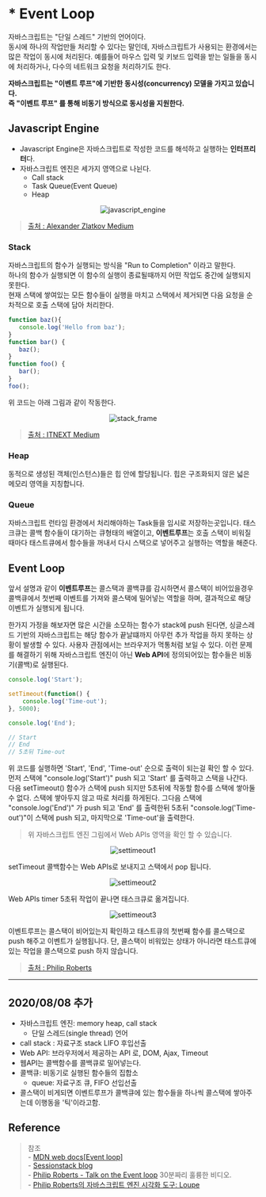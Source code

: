 # * Event Loop

자바스크립트는 "단일 스레드" 기반의 언어이다.  
동시에 하나의 작업만들 처리할 수 있다는 말인데, 자바스크립트가 사용되는 환경에서는 많은 작업이 동시에 처리된다. 
예를들어 마우스 입력 및 키보드 입력을 받는 일들을 동시에 처리하거나, 다수의 네트워크 요청을 처리하기도 한다.

**자바스크립트는 "이벤트 루프"에 기반한 동시성(concurrency) 모델을 가지고 있습니다.**  
**즉 "이벤트 루프" 를 통해 비동기 방식으로 동시성을 지원한다.**  

## Javascript Engine

- Javascript Engine은 자바스크립트로 작성한 코드를 해석하고 실행하는 **인터프리터**다.
- 자바스크립트 엔진은 세가지 영역으로 나뉜다.
    - Call stack
    - Task Queue(Event Queue)
    - Heap

<p style="text-align:center;"><img src="https://hidiki.github.io/js-event-loop/javascript_engine.png" alt="javascript_engine" /></p>

> [출처 : Alexander Zlatkov Medium](https://blog.sessionstack.com/how-does-javascript-actually-work-part-1-b0bacc073cf)    

### Stack
자바스크립트의 함수가 실행되는 방식을 "Run to Completion" 이라고 말한다.  
하나의 함수가 실행되면 이 함수의 실행이 종료될때까지 어떤 작업도 중간에 실행되지 못한다.  
현재 스택에 쌓여있는 모든 함수들이 실행을 마치고 스택에서 제거되면 다음 요청을 순차적으로 호출 스택에 담아 처리한다.

```javascript
function baz(){
   console.log('Hello from baz');
}
function bar() {
   baz(); 
}
function foo() {
   bar(); 
}
foo();
```
위 코드는 아래 그림과 같이 작동한다.

<p style="text-align:center;"><img src="https://hidiki.github.io/js-event-loop/stack_frame.gif" alt="stack_frame" /></p>

> [출처 : ITNEXT Medium](https://itnext.io/how-javascript-works-in-browser-and-node-ab7d0d09ac2f)

### Heap
동적으로 생성된 객체(인스턴스)들은 힙 안에 할당됩니다. 힙은 구조화되지 않은 넓은 메모리 영역을 지칭합니다.

### Queue
자바스크립트 런타임 환경에서 처리해야하는 Task들을 임시로 저장하는곳입니다.
태스크큐는 콜백 함수들이 대기하는 큐형태의 배열이고, **이벤트루프**는 호출 스택이 비워질 때마다 태스트큐에서 함수들을 꺼내서 다시 스택으로 넣어주고 실행하는 역할을 해준다.  


## Event Loop
앞서 설명과 같이 **이벤트루프**는 콜스택과 콜백큐를 감시하면서 콜스택이 비어있을경우 콜백큐에서 첫번째 이벤트를 가져와 콜스택에 밀어넣는 역할을 하며, 결과적으로 해당 이벤트가 실행되게 됩니다.

한가지 가정을 해보자면 많은 시간을 소모하는 함수가 stack에 push 된다면, 싱글스레드 기반의 자바스크립트는 해당 함수가 끝날떄까지
아무런 추가 작업을 하지 못하는 상황이 발생할 수 있다. 사용자 관점에서는 브라우저가 먹통처럼 보일 수 있다.
이런 문제를 해결하기 위해 자바스크립트 엔진이 아닌 **Web API**에 정의되어있는 함수들은 비동기(콜백)로 실행된다.

```javascript
console.log('Start');

setTimeout(function() { 
    console.log('Time-out');
}, 5000);

console.log('End');

// Start
// End
// 5초뒤 Time-out
```

위 코드를 실행하면 'Start', 'End', 'Time-out' 순으로 출력이 되는걸 확인 할 수 있다.  
먼저 스택에 "console.log('Start')" push 되고 'Start' 를 출력하고 스택을 나간다.  
다음 setTimeout() 함수가 스택에 push 되지만 5초뒤에 작동할 함수를 스택에 쌓아둘 수 없다.
스택에 쌓아두지 않고 따로 처리를 하게된다.
그다음 스택에 "console.log('End')" 가 push 되고 'End' 를 출력한뒤
5초뒤 "console.log('Time-out')"이 스택에 push 되고, 마지막으로 'Time-out'을 출력한다.

> 위 자바스크립트 엔진 그림에서 Web APIs 영역을 확인 할 수 있습니다.

<p style="text-align:center;"><img src="https://hidiki.github.io/js-event-loop/settimeout1.png" alt="settimeout1" /></p>
setTimeout 콜백함수는 Web APIs로 보내지고 스택에서 pop 됩니다.

<p style="text-align:center;"><img src="https://hidiki.github.io/js-event-loop/settimeout2.png" alt="settimeout2" /></p>
Web APIs timer 5초뒤 작업이 끝나면 태스크큐로 옮겨집니다.

<p style="text-align:center;"><img src="https://hidiki.github.io/js-event-loop/settimeout3.png" alt="settimeout3" /></p>
이벤트루프는 콜스택이 비어있는지 확인하고 태스트큐의 첫번째 함수를 콜스택으로 push 해주고 이벤트가 실행됩니다.
단, 콜스택이 비워있는 상태가 아니라면 태스트큐에 있는 작업을 콜스택으로 push 하지 않습니다.

> [출처 : Philip Roberts](https://youtu.be/8aGhZQkoFbQ)

- - -

## 2020/08/08 추가 

- 자바스크립트 엔진: memory heap, call stack
  - 단일 스레드(single thread) 언어
- call stack : 자료구조 stack LIFO 후입선출
- Web API: 브라우저에서 제공하는 API 로, DOM, Ajax, Timeout
- 웹API는 콜백함수를 콜백큐로 밀어넣는다.
- 콜백큐: 비동기로 실행된 함수들의 집합소
  - queue: 자료구조 큐, FIFO 선입선출
- 콜스택이 비게되면 이벤트루프가 콜백큐에 있는 함수들을 하나씩 콜스택에 쌓아주는데 이행동을 '틱'이라고함.

## Reference
> 참조  
    - [MDN web docs[Event loop]](https://developer.mozilla.org/ko/docs/Web/JavaScript/EventLoop)  
    - [Sessionstack blog](https://blog.sessionstack.com/how-javascript-works-event-loop-and-the-rise-of-async-programming-5-ways-to-better-coding-with-2f077c4438b5)  
    - [Philip Roberts - Talk on the Event loop](https://2014.jsconf.eu/speakers/philip-roberts-what-the-heck-is-the-event-loop-anyway.html) 30분짜리 훌륭한 비디오.  
    - [Philip Roberts의 자바스크립트 엔진 시각화 도구: Loupe](http://latentflip.com/loupe)
